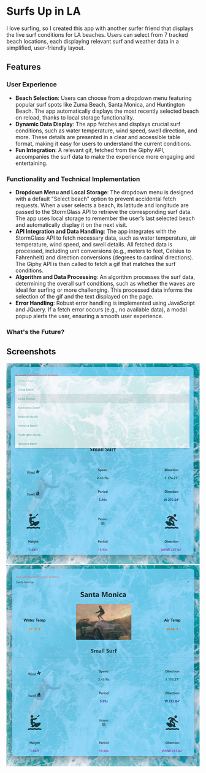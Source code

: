 # Surfs Up in LA

I love surfing, so I created this app with another surfer friend that displays the live surf conditions for LA beaches. Users can select from 7 tracked beach locations, each displaying relevant surf and weather data in a simplified, user-friendly layout. 

## Features

### User Experience
- **Beach Selection**: Users can choose from a dropdown menu featuring popular surf spots like Zuma Beach, Santa Monica, and Huntington Beach. The app automatically displays the most recently selected beach on reload, thanks to local storage functionality.
- **Dynamic Data Display**: The app fetches and displays crucial surf conditions, such as water temperature, wind speed, swell direction, and more. These details are presented in a clear and accessible table format, making it easy for users to understand the current conditions.
- **Fun Integration**: A relevant gif, fetched from the Giphy API, accompanies the surf data to make the experience more engaging and entertaining.

### Functionality and Technical Implementation
- **Dropdown Menu and Local Storage**: The dropdown menu is designed with a default "Select beach" option to prevent accidental fetch requests. When a user selects a beach, its latitude and longitude are passed to the StormGlass API to retrieve the corresponding surf data. The app uses local storage to remember the user’s last selected beach and automatically display it on the next visit.
- **API Integration and Data Handling**: The app integrates with the StormGlass API to fetch necessary data, such as water temperature, air temperature, wind speed, and swell details. All fetched data is processed, including unit conversions (e.g., meters to feet, Celsius to Fahrenheit) and direction conversions (degrees to cardinal directions). The Giphy API is then called to fetch a gif that matches the surf conditions.
- **Algorithm and Data Processing**: An algorithm processes the surf data, determining the overall surf conditions, such as whether the waves are ideal for surfing or more challenging. This processed data informs the selection of the gif and the text displayed on the page.
- **Error Handling**: Robust error handling is implemented using JavaScript and JQuery. If a fetch error occurs (e.g., no available data), a modal popup alerts the user, ensuring a smooth user experience.

### What's the Future?


## Screenshots

![Mockup](https://github.com/shellienguyen/surf-forecast/blob/main/assets/images/surf-forecast1.jpg)
![Mockup](https://github.com/shellienguyen/surf-forecast/blob/main/assets/images/surf-forecast2.jpg)
